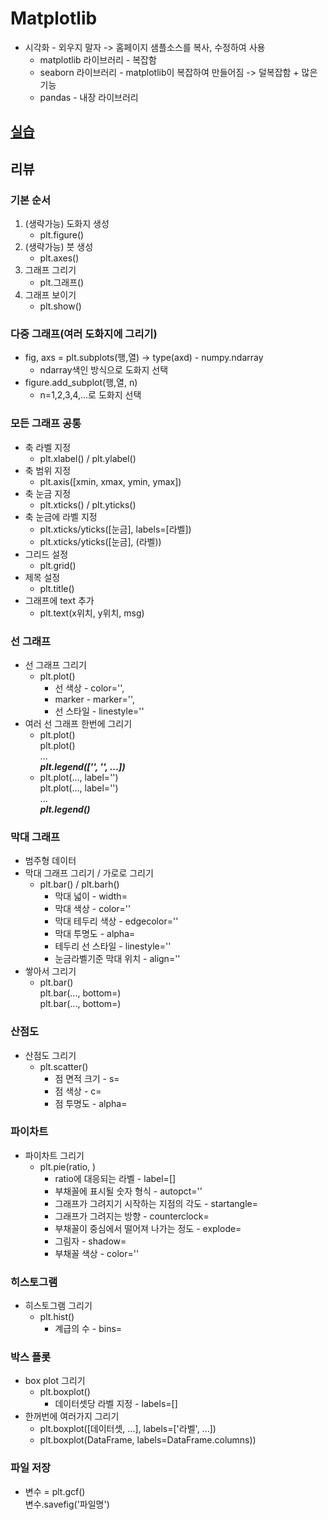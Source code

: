 # Matplotlib

- 시각화 - 외우지 말자 -> 홈페이지 샘플소스를 복사, 수정하여 사용
    - matplotlib 라이브러리 - 복잡함
    - seaborn 라이브러리 - matplotlib이 복잡하여 만들어짐 -> 덜복잡함 + 많은 기능
    - pandas - 내장 라이브러리

## [실습](./)

## 리뷰

### 기본 순서
1. (생략가능) 도화지 생성
    - plt.figure()
2. (생략가능) 붓 생성
    - plt.axes()
3. 그래프 그리기
    - plt.그래프()
4. 그래프 보이기
    - plt.show()

### 다중 그래프(여러 도화지에 그리기)
- fig, axs = plt.subplots(행,열) -> type(axd) - numpy.ndarray
    - ndarray색인 방식으로 도화지 선택
- figure.add_subplot(행,열, n)
    - n=1,2,3,4,...로 도화지 선택

### 모든 그래프 공통
- 축 라벨 지정
    - plt.xlabel() / plt.ylabel()
- 축 범위 지정
    - plt.axis([xmin, xmax, ymin, ymax])
- 축 눈금 지정
    - plt.xticks() / plt.yticks()
- 축 눈금에 라벨 지정
    - plt.xticks/yticks([눈금], labels=[라벨])
    - plt.xticks/yticks([눈금], (라벨))
- 그리드 설정
    - plt.grid()
- 제목 설정
    - plt.title()
- 그래프에 text 추가
    - plt.text(x위치, y위치, msg)

### 선 그래프
- 선 그래프 그리기
    - plt.plot()
        - 선 색상 - color='',
        - marker - marker='',
        - 선 스타일 - linestyle=''
- 여러 선 그래프 한번에 그리기
    - plt.plot()    
    plt.plot()  
    ...     
    ***plt.legend(['', '', ...])***
    - plt.plot(..., label='')   
    plt.plot(..., label='')     
    ...     
    ***plt.legend()***

### 막대 그래프
- 범주형 데이터
- 막대 그래프 그리기 / 가로로 그리기
    - plt.bar() / plt.barh()
        - 막대 넓이 - width=
        - 막대 색상 - color=''
        - 막대 테두리 색상 - edgecolor=''
        - 막대 투명도 - alpha=
        - 테두리 선 스타일 - linestyle=''
        - 눈금라벨기준 막대 위치 - align=''
- 쌓아서 그리기
    - plt.bar()     
    plt.bar(..., bottom=)       
    plt.bar(..., bottom=)

### 산점도
- 산점도 그리기
    - plt.scatter()
        - 점 면적 크기 - s=
        - 점 색상 - c=
        - 점 투명도 - alpha=

### 파이차트
- 파이차트 그리기
    - plt.pie(ratio, )
        - ratio에 대응되는 라벨 - label=[]
        - 부채꼴에 표시될 숫자 형식 - autopct=''
        - 그래프가 그려지기 시작하는 지점의 각도 - startangle=
        - 그래프가 그려지는 방향 - counterclock=
        - 부채꼴이 중심에서 떨어져 나가는 정도 - explode=
        - 그림자 - shadow=
        - 부채꼴 색상 - color=''

### 히스토그램
- 히스토그램 그리기
    - plt.hist()
        - 계급의 수 - bins=

### 박스 플롯
- box plot 그리기
    - plt.boxplot()
        - 데이터셋당 라벨 지정 - labels=[]
- 한꺼번에 여러가지 그리기
    - plt.boxplot([데이터셋, ...], labels=['라벨', ...])
    - plt.boxplot(DataFrame, labels=DataFrame.columns))

### 파일 저장
- 변수 = plt.gcf()      
변수.savefig('파일명')